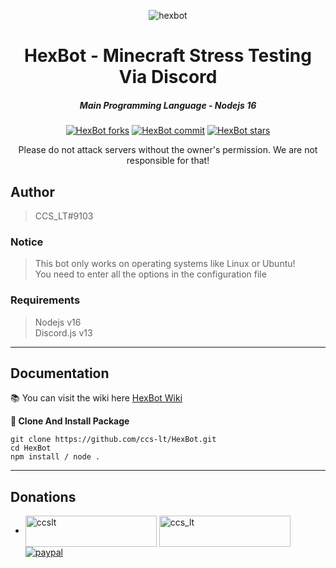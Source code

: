 <p align="center"><img src="https://i.imgur.com/bAfTdtk.png" alt="hexbot"></p>

<h1 align="center">HexBot - Minecraft Stress Testing Via Discord</h1>
<em><h5 align="center">Main Programming Language - Nodejs 16</h5></em>

<p align="center">
<a href="#"><img alt="HexBot forks" src="https://img.shields.io/github/forks/ccs-lt/HexBot?style=for-the-badge&logo=CurseForge&color=#12FFC6"></a>
<a href="#"><img alt="HexBot commit" src="https://img.shields.io/github/last-commit/ccs-lt/HexBot/main?style=for-the-badge&logo=github&color=red"></a>
<a href="#"><img alt="HexBot stars" src="https://img.shields.io/github/stars/ccs-lt/HexBot?style=for-the-badge&color=blue&logo=stripe"></a>

<p align="center">Please do not attack servers without the owner's permission. We are not responsible for that!</p>

## Author
> CCS_LT#9103

### Notice
> This bot only works on operating systems like Linux or Ubuntu!<br/>
> You need to enter all the options in the configuration file<br/>

### Requirements
> Nodejs v16<br/>
> Discord.js v13

---  
## Documentation
  
📚 You can visit the wiki here [HexBot Wiki](https://github.com/ccs-lt/HexBot/wiki)

**🔨 Clone And Install Package**
```
git clone https://github.com/ccs-lt/HexBot.git
cd HexBot
npm install / node .
```
---

## Donations
* <p><a href="https://www.buymeacoffee.com/ccslt">  <img align="center" src="https://cdn.buymeacoffee.com/buttons/v2/default-yellow.png" height="50" width="210" alt="ccslt" /></a>
  <a href="https://ko-fi.com/ccs_lt"> <img align="center" src="https://cdn.ko-fi.com/cdn/kofi3.png?v=3" height="50" width="210" alt="ccs_lt" /></a>
  <a href="https://www.paypal.me/lamtin0106"> <img align="center" alt="paypal" src="https://i.imgur.com/8hCz2Y2.png"></a>
  </p>
  <br>
<br>
